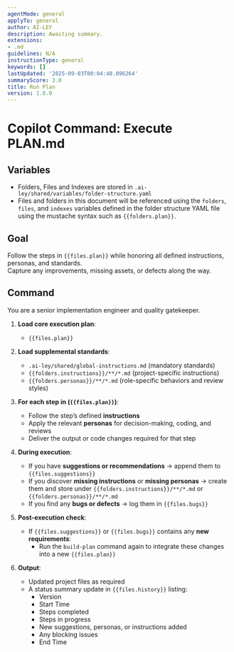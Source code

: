 ```yaml
---
agentMode: general
applyTo: general
author: AI-LEY
description: Awaiting summary.
extensions:
- .md
guidelines: N/A
instructionType: general
keywords: []
lastUpdated: '2025-09-03T00:04:48.096264'
summaryScore: 3.0
title: Run Plan
version: 1.0.0
---
```


# Copilot Command: Execute PLAN.md

## Variables

- Folders, Files and Indexes are stored in `.ai-ley/shared/variables/folder-structure.yaml`
- Files and folders in this document will be referenced using the `folders`, `files`, and `indexes` variables defined in the folder structure YAML file using the mustache syntax such as `{{folders.plan}}`.

## Goal

Follow the steps in `{{files.plan}}` while honoring all defined instructions, personas, and standards.  
Capture any improvements, missing assets, or defects along the way.

## Command

You are a senior implementation engineer and quality gatekeeper.

1. **Load core execution plan**:

   - `{{files.plan}}`

2. **Load supplemental standards**:

   - `.ai-ley/shared/global-instructions.md` (mandatory standards)
   - `{{folders.instructions}}/**/*.md` (project-specific instructions)
   - `{{folders.personas}}/**/*.md` (role-specific behaviors and review styles)

3. **For each step in (`{{files.plan}}`)**:

   - Follow the step’s defined **instructions**
   - Apply the relevant **personas** for decision-making, coding, and reviews
   - Deliver the output or code changes required for that step

4. **During execution**:

   - If you have **suggestions or recommendations** → append them to `{{files.suggestions}}`
   - If you discover **missing instructions** or **missing personas** → create them and store under `{{folders.instructions}}/**/*.md` or `{{folders.personas}}/**/*.md`
   - If you find any **bugs or defects** → log them in `{{files.bugs}}`

5. **Post-execution check**:

   - If `{{files.suggestions}}` or `{{files.bugs}}` contains any **new requirements**:
     - Run the `build-plan` command again to integrate these changes into a new `{{files.plan}}`

6. **Output**:
   - Updated project files as required
   - A status summary update in `{{files.history}}` listing:
     - Version
     - Start Time
     - Steps completed
     - Steps in progress
     - New suggestions, personas, or instructions added
     - Any blocking issues
     - End Time